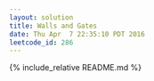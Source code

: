 ```yaml
---
layout: solution
title: Walls and Gates
date: Thu Apr  7 22:35:10 PDT 2016
leetcode_id: 286
---
```

{% include_relative README.md %}
